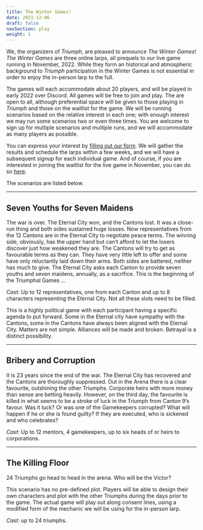 ```yaml
---
title: The Winter Games!
date: 2021-12-06
draft: false
navSection: play
weight: 1
---
```


We, the organizers of *Triumph*, are pleased to announce *The Winter
Games*! *The Winter Games* are three online larps, all prequels to our live
game running in November, 2022. While they form an historical and atmospheric
background to *Triumph* participation in the Winter Games is not essential in
order to enjoy the in-person larp to the full.

<!--more-->

The games will each accommodate about 20 players, and will be played
in early 2022 over Discord. All games will be free to join and play. The are
open to all, although preferential space will be given to those playing
in *Triumph* and those on the waitlist for the game. We will be running
scenarios based on the relative interest in each one; with enough interest we
may run some scenarios two or even three times. You are welcome to sign up
for multiple scenarios and multiple runs, and we will accommodate as many
players as possible.

You can express your interest by [filling out our form](https://airtable.com/shrEhNxGNywoYMAag).
We will gather the results and schedule the larps within a few weeks, and we
will have a subsequent signup for each individual game. And of course, if you
are interested in joining the waitlist for the live game in November, you can
do so [here](https://airtable.com/shrGN23tg93chHQuu).

The scenarios are listed below.

---

Seven Youths for Seven Maidens
------------------------------

The war is over. The Eternal City won, and the Cantons lost. It was a
close-run thing and both sides sustained huge losses. Now representatives
from the 12 Cantons are in the Eternal City to negotiate peace terms. The
winning side, obviously, has the upper hand but can’t afford to let the
losers discover just how weakened they are. The Cantons will try to get as
favourable terms as they can. They have very little left to offer and some
have only reluctantly laid down their arms. Both sides are battered, neither
has much to give. The Eternal City asks each Canton to provide seven youths
and seven maidens, annually, as a sacrifice. This is the beginning of the
Triumphal Games …

*Cast*: Up to 12 representatives, one from each Canton and up to 8 characters
representing the Eternal City. Not all these slots need to be filled.

This is a highly political game with each participant having a specific agenda
to put forward. Some in the Eternal city have sympathy with the Cantons, some
in the Cantons have always been aligned with the Eternal City. Matters are
not simple. Alliances will be made and broken. Betrayal is a distinct
possibility.

---

Bribery and Corruption
----------------------

It is 23 years since the end of the war. The Eternal City has recovered and
the Cantons are thoroughly suppressed. Out in the Arena there is a clear
favourite, outshining the other Triumphs. Corporate heirs with more money
than sense are betting heavily. However, on the third day, the favourite is
killed in what seems to be a stroke of luck in the Triumph from Canton 9’s
favour. Was it luck? Or was one of the Gamekeepers corrupted? What will
happen if he or she is found guilty? If they are executed, who is sickened
and who celebrates?

*Cast*: Up to 12 mentors, 4 gamekeepers, up to six heads of or heirs to
corporations.

---

The Killing Floor
-----------------

24 Triumphs go head to head in the arena.  Who will be the Victor?

This scenario has no pre-defined plot. Players will be able to design their
own characters and plot with the other Triumphs during the days prior to the
game. The actual game will play out along consent lines, using a modified
form of the mechanic we will be using for the in-person larp.

*Cast*: up to 24 triumphs.
